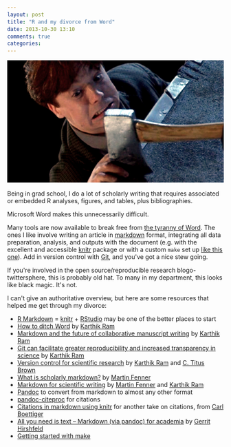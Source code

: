 ```yaml
---
layout: post
title: "R and my divorce from Word"
date: 2013-10-30 13:10
comments: true
categories:
---
```


![](/images/axe-murderer.jpg)

Being in grad school, I do a lot of scholarly writing that requires associated or embedded R analyses, figures, and tables, plus bibliographies.

Microsoft Word makes this unnecessarily difficult.

Many tools are now available to break free from [the tyranny of Word](http://www.antipope.org/charlie/blog-static/2013/10/why-microsoft-word-must-die.html).
The ones I like involve writing an article in [markdown](http://daringfireball.net/projects/markdown/) format, integrating all data preparation, analysis, and outputs with the document (e.g. with the excellent and accessible [knitr](http://yihui.name/knitr/) package or with a custom `make` set up [like this one](https://github.com/mbjoseph/project-template)).
Add in version control with [Git](http://git-scm.com/), and you've got a nice stew going.

If you're involved in the open source/reproducible research blogo-twittersphere, this is probably old hat.
To many in my department, this looks like black magic.
It's not.

I can't give an authoritative overview, but here are some resources that helped me get through my divorce:

- [R Markdown](http://www.rstudio.com/ide/docs/authoring/using_markdown) = [knitr](http://yihui.name/knitr/) + [RStudio](http://www.rstudio.com/) may be one of the better places to start
- [How to ditch Word](http://inundata.org/2012/12/04/how-to-ditch-word/) by [Karthik Ram](http://inundata.org/profile/)
- [Markdown and the future of collaborative manuscript writing](http://inundata.org/2012/06/01/markdown-and-the-future-of-collaborative-manuscript-writing/) by [Karthik Ram](http://inundata.org/profile/)
- [Git can facilitate greater reproducibility and increased transparency in science](http://www.scfbm.org/content/8/1/7/abstract) by [Karthik Ram](http://inundata.org/profile/)
- [Version control for scientific research](http://blogs.biomedcentral.com/bmcblog/2013/02/28/version-control-for-scientific-research/) by [Karthik Ram](http://inundata.org/profile/) and [C. Titus Brown](http://ged.msu.edu/index.html)
- [What is scholarly markdown?](http://blog.martinfenner.org/2013/06/17/what-is-scholarly-markdown/) by [Martin Fenner](http://blog.martinfenner.org/about.html)
- [Markdown for scientific writing](https://github.com/karthikram/markdown_science) by [Martin Fenner](http://blog.martinfenner.org/about.html) and [Karthik Ram](http://inundata.org/profile/)
- [Pandoc](http://johnmacfarlane.net/pandoc/index.html) to convert from markdown to almost any other format
- [pandoc-citeproc](http://hackage.haskell.org/package/pandoc-citeproc) for citations
- [Citations in markdown using knitr](http://carlboettiger.info/2012/03/24/citations-in-markdown-using-knitr.html) for another take on citations, from [Carl Boettiger](http://carlboettiger.info/)
- [All you need is text – Markdown (via pandoc) for academia](http://www.surefoss.org/publishing-publizieren/all-you-need-is-text-markdown-via-pandoc-for-academia/) by [Gerrit Hirshfeld](http://scholar.google.com/citations?user=8aqzdtMAAAAJ&hl=en)
- [Getting started with make](http://linux.omnipotent.net/article.php?article_id=7822)

